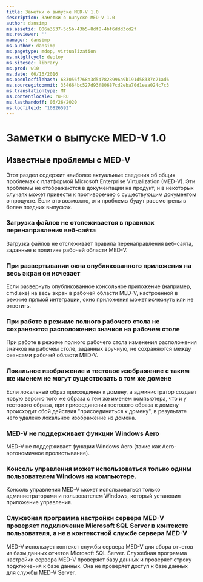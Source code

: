 ```yaml
---
title: Заметки о выпуске MED-V 1.0
description: Заметки о выпуске MED-V 1.0
author: dansimp
ms.assetid: 006a3537-5c5b-43b5-8df8-4bf6ddd3cd2f
ms.reviewer: ''
manager: dansimp
ms.author: dansimp
ms.pagetype: mdop, virtualization
ms.mktglfcycl: deploy
ms.sitesec: library
ms.prod: w10
ms.date: 06/16/2016
ms.openlocfilehash: 683056f768a3d547828996a9b191d58337c21ad6
ms.sourcegitcommit: 354664bc527d93f80687cd2eba70d1eea024c7c3
ms.translationtype: MT
ms.contentlocale: ru-RU
ms.lasthandoff: 06/26/2020
ms.locfileid: "10826592"
---
```

# Заметки о выпуске MED-V 1.0


## Известные проблемы с MED-V


Этот раздел содержит наиболее актуальные сведения об общих проблемах с платформой Microsoft Enterprise Virtualization (MED-V). Эти проблемы не отображаются в документации на продукт, и в некоторых случаях может привести к противоречию с существующим документом о продукте. Если это возможно, эти проблемы будут рассмотрены в более поздних выпусках.

### Загрузка файлов не отслеживается в правилах перенаправления веб-сайта

Загрузка файлов не отслеживает правила перенаправления веб-сайта, заданные в политике рабочей области MED-V.

### При развертывании окна опубликованного приложения на весь экран он исчезает

Если развернуть опубликованное консольное приложение (например, cmd.exe) на весь экран в рабочей области MED-V, настроенной в режиме прямой интеграции, окно приложения может исчезнуть или не ответить.

### При работе в режиме полного рабочего стола не сохраняются расположения значков на рабочем столе

При работе в режиме полного рабочего стола изменения расположения значков на рабочем столе, заданных вручную, не сохраняются между сеансами рабочей области MED-V.

### Локальное изображение и тестовое изображение с таким же именем не могут существовать в том же домене

Если локальный образ присоединен к домену, а администратор создает новую версию того же образа с тем же именем компьютера, что и у тестового образа, при присоединении тестового образа к домену происходит сбой действия "присоединиться к домену", в результате чего удалено локальное изображение из домена.

### MED-V не поддерживает функции Windows Aero

MED-V не поддерживает функции Windows Aero (такие как Aero-эргономичное пролистывание).

### Консоль управления может использоваться только одним пользователем Windows на компьютере.

Консоль управления MED-V может использоваться только администраторами и пользователем Windows, который установил приложение управления.

### Служебная программа настройки сервера MED-V проверяет подключение Microsoft SQL Server в контексте пользователя, а не в контекстной службе сервера MED-V

MED-V использует контекст службы сервера MED-V для сбора отчетов из базы данных отчетов Microsoft SQL Server. Служебная программа настройки сервера MED-V проверяет базу данных и проверяет строку подключения к базе данных. Она не проверяет доступ к базе данных для службы MED-V Server.

 

 





